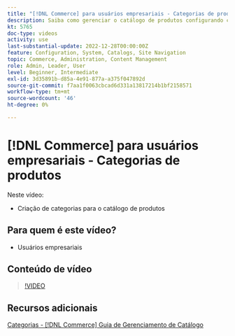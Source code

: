 ```yaml
---
title: "[!DNL Commerce] para usuários empresariais - Categorias de produtos"
description: Saiba como gerenciar o catálogo de produtos configurando categorias.
kt: 5765
doc-type: videos
activity: use
last-substantial-update: 2022-12-28T00:00:00Z
feature: Configuration, System, Catalogs, Site Navigation
topic: Commerce, Administration, Content Management
role: Admin, Leader, User
level: Beginner, Intermediate
exl-id: 3d35891b-d85a-4e91-877a-a375f047892d
source-git-commit: f7aa1f0063cbcad6d331a13817214b1bf2158571
workflow-type: tm+mt
source-wordcount: '46'
ht-degree: 0%

---
```


# [!DNL Commerce] para usuários empresariais - Categorias de produtos

Neste vídeo:

- Criação de categorias para o catálogo de produtos

## Para quem é este vídeo?

- Usuários empresariais

## Conteúdo de vídeo

>[!VIDEO](https://video.tv.adobe.com/v/35950?quality=12&learn=on)

## Recursos adicionais

[Categorias - [!DNL Commerce] Guia de Gerenciamento de Catálogo](https://experienceleague.adobe.com/docs/commerce-admin/catalog/categories/categories.html)
